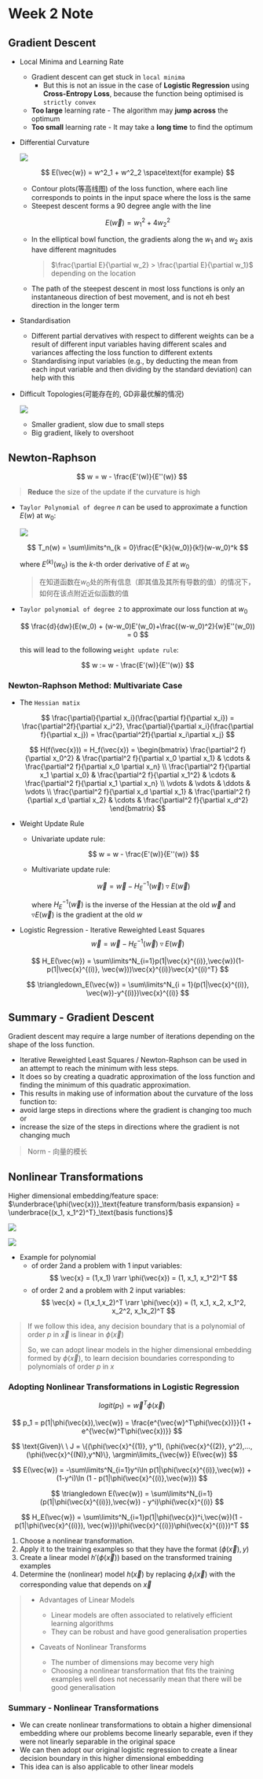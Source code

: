 # Week 2 Note

## Gradient Descent

- Local Minima and Learning Rate
  - Gradient descent can get stuck in `local minima`
    - But this is not an issue in the case of **Logistic Regression** using **Cross-Entropy Loss**, because the function being optimised is `strictly convex`
  - **Too large** learning rate - The algorithm may **jump across** the optimum
  - **Too small** learning rate - It may take a **long time** to find the optimum

- Differential Curvature
  
  ![](./images/curvature_1.png)

  $$
    E(\vec{w}) = w^2_1 + w^2_2 \space\text{for example}
  $$

  - Contour plots(等高线图) of the loss function, where each line corresponds to points in the input space where the loss is the same
  - Steepest descent forms a 90 degree angle with the line

  $$
    E(\vec{w}) = w^2_1 + 4w^2_2
  $$

  - In the elliptical bowl function, the gradients along the $w_1$ and $w_2$ axis have different magnitudes

    > $\frac{\partial E}{\partial w_2} > \frac{\partial E}{\partial w_1}$ depending on the location

  - The path of the steepest descent in most loss functions is only an instantaneous direction of best movement, and is not eh best direction in the longer term

- Standardisation
  - Different partial dervatives with respect to different weights can be a result of different input variables having different scales and variances affecting the loss function to different extents
  - Standardising input variables (e.g., by deducting the mean from each input variable and then dividing by the standard deviation) can help with this

- Difficult Topologies(可能存在的, GD非最优解的情况)
  
  ![](./images/Topologies.png)

  - Smaller gradient, slow due to small steps
  - Big gradient, likely to overshoot

## Newton-Raphson

$$
    w = w - \frac{E'(w)}{E''(w)}
$$

> **Reduce** the size of the update if the curvature is high

- `Taylor Polynomial of degree` $n$ can be used to approximate a function $E(w)$ at $w_0$:

  ![](./images/Taylor_Polynomials.png)

  $$
    T_n(w) = \sum\limits^n_{k = 0}\frac{E^{k}(w_0)}{k!}(w-w_0)^k
  $$

  where $E^{(k)}(w_0)$ is the $k$-th order derivative of $E$ at $w_0$

  > 在知道函数在$w_0$处的所有信息（即其值及其所有导数的值）的情况下，如何在该点附近近似函数的值

- `Taylor polynomial of degree 2` to approximate our loss function at $w_0$

  $$
    \frac{d}{dw}(E(w_0) + (w-w_0)E'(w_0)+\frac{(w-w_0)^2}{w}E''(w_0)) = 0
  $$

  this will lead to the following `weight update rule`:

  $$
    w := w - \frac{E'(w)}{E''(w)}
  $$


### Newton-Raphson Method: Multivariate Case

- The `Hessian matix`

  $$
      \frac{\partial}{\partial x_i}(\frac{\partial f}{\partial x_i}) = \frac{\partial^2f}{\partial x_i^2}, \frac{\partial}{\partial x_i}(\frac{\partial f}{\partial x_j}) = \frac{\partial^2f}{\partial x_i\partial x_j}
  $$

  $$
      H(f(\vec{x})) = H_f(\vec{x}) = 
      \begin{bmatrix}
        \frac{\partial^2 f}{\partial x_0^2} & \frac{\partial^2 f}{\partial x_0 \partial x_1} & \cdots & \frac{\partial^2 f}{\partial x_0 \partial x_n} \\
        \frac{\partial^2 f}{\partial x_1 \partial x_0} & \frac{\partial^2 f}{\partial x_1^2} & \cdots & \frac{\partial^2 f}{\partial x_1 \partial x_n} \\
        \vdots & \vdots & \ddots & \vdots \\
        \frac{\partial^2 f}{\partial x_d \partial x_1} & \frac{\partial^2 f}{\partial x_d \partial x_2} & \cdots & \frac{\partial^2 f}{\partial x_d^2}
      \end{bmatrix}
  $$

- Weight Update Rule
  - Univariate update rule:

    $$
        w = w - \frac{E'(w)}{E''(w)}
    $$

  - Multivariate update rule:

    $$
        \vec{w} = \vec{w} - H^{-1}_E(\vec{w})\triangledown E(\vec{w})
    $$

    where $H^{-1}_E(\vec{w})$ is the inverse of the Hessian at the old $\vec{w}$ and $\triangledown E(\vec{w})$ is the gradient at the old $w$

- Logistic Regression - Iterative Reweighted Least Squares
  $$
      \vec{w} = \vec{w} - H^{-1}_E(\vec{w})\triangledown E(\vec{w})
  $$

  $$
      H_E(\vec{w}) = \sum\limits^N_{i=1}p(1|\vec{x}^{(i)},\vec{w})(1-p(1|\vec{x}^{(i)}, \vec{w}))\vec{x}^{(i)}\vec{x}^{(i)^T}
  $$

  $$
      \triangledown_E(\vec{w}) = \sum\limits^N_{i = 1}(p(1|\vec{x}^{(i)}, \vec{w})-y^{(i)})\vec{x}^{(i)}
  $$

## Summary - Gradient Descent

Gradient descent may require a large number of iterations depending on the shape of the loss function.
- Iterative Reweighted Least Squares / Newton-Raphson can be used in an attempt to reach the minimum with less steps.
- It does so by creating a quadratic approximation of the loss function and finding the minimum of this quadratic approximation.
- This results in making use of information about the curvature of the loss function to:
- avoid large steps in directions where the gradient is changing too much or
- increase the size of the steps in directions where the gradient is not changing much

> Norm - 向量的模长

## Nonlinear Transformations

Higher dimensional embedding/feature space: $\underbrace{\phi(\vec{x})}_\text{feature transform/basis expansion} = \underbrace{(x_1, x_1^2)^T}_\text{basis functions}$

![](./images/Nonlinear_Transformation_1.png)

![](./images/Nonlinear_Transformation_2.png)

- Example for polynomial
  - of order 2and a problem with 1 input variables:
    $$
      \vec{x} = (1,x_1) \rarr \phi(\vec{x}) = (1, x_1, x_1^2)^T
    $$
  - of order 2 and a problem with 2 input variables:
    $$
      \vec{x} = (1,x_1,x_2)^T \rarr \phi(\vec{x}) = (1, x_1, x_2, x_1^2, x_2^2, x_1x_2)^T
    $$
  
> If we follow this idea, any decision boundary that is a polynomial of order $p$ in $\vec{x}$ is linear in $\phi(\vec{x})$
>
> So, we can adopt linear models in the higher dimensional embedding formed by $\phi(\vec{x})$, to learn decision boundaries corresponding to polynomials of order $p$ in $x$

### Adopting Nonlinear Transformations in Logistic Regression

$$
  logit(p_1) = \vec{w}^T\phi(\vec{x})
$$

$$
  p_1 = p(1|\phi(\vec{x}),\vec{w}) = \frac{e^{\vec{w}^T\phi(\vec{x})}}{1 + e^{\vec{w}^T\phi(\vec{x})}}
$$

$$
  \text{Given}\ \ J = \{(\phi(\vec{x}^{(1)}, y^1), (\phi(\vec{x}^{(2)}, y^2),...,(\phi(\vec{x}^{(N)},y^N)\}, \argmin\limits_{\vec{w}} E(\vec{w})
$$

$$
  E(\vec{w}) = -\sum\limits^N_{i=1}y^i\ln p(1|\phi(\vec{x}^{(i)},\vec{w}) + (1-y^i)\ln (1 - p(1|\phi(\vec{x}^{(i)},\vec{w}))
$$

$$
  \triangledown E(\vec{w}) = \sum\limits^N_{i=1}(p(1|\phi(\vec{x}^{(i)}),\vec{w}) - y^i)\phi(\vec{x}^{(i)}
$$

$$
  H_E(\vec{w}) = \sum\limits^N_{i=1}p(1|\phi(\vec{x})^i,\vec{w})(1 - p(1|\phi(\vec{x}^{(i)}), \vec{w}))\phi(\vec{x}^{(i)})\phi(\vec{x}^{(i)})^T
$$

1. Choose a nonlinear transformation.
2. Apply it to the training examples so that they have the format $(\phi(\vec{x}), y)$
3. Create a linear model $h'(\phi(\vec{x}))$ based on the transformed training examples
4. Determine the (nonlinear) model $h(\vec{x})$ by replacing $\phi_I(\vec{x})$ with the corresponding value that depends on $\vec{x}$

> - Advantages of Linear Models
>   - Linear models are often associated to relatively efficient learning algorithms
>   - They can be robust and have good generalisation properties
>
> - Caveats of Nonlinear Transforms
>   - The number of dimensions may become very high
>   - Choosing a nonlinear transformation that fits the training examples well does not necessarily mean that there will be good generalisation

### Summary - Nonlinear Transformations

- We can create nonlinear transformations to obtain a higher dimensional embedding where our problems become linearly separable, even if they were not linearly separable in the original space
- We can then adopt our original logistic regression to create a linear decision boundary in this higher dimensional embedding
- This idea can is also applicable to other linear models